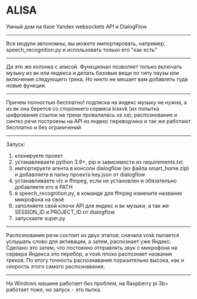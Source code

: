 # ALISA
Умный дом на базе Yandex websockets API и DialogFlow
***
Все модули автономны, вы можете импортировать, например, speech_recognition.py и использовать только его "как есть" 
***
Да это же колонка с алисой. Функционал позволяет только включать музыку из вк или яндекса и делать базовые вещи по типу паузы или включения следующего трека. Но никто не мешает вам добавлять туда новые функции.
***
Причем полностью бесплатно! подписка на яндекс музыку не нужна, а из вк она берется со стороннего сервиса kissvk (их попытка шифрования ссылок на треки провалилась ха ха); распознование и синтез речи построены на API из яндекс переводчика и так же работают бесплатно и без ограничений 
***
Запуск:
1) клонируете проект
2) устанавливаете python 3.9+, pip и зависимости из requirements.txt 
3) импортируете агента в консоли dialogflow (из файла smart_home.zip) и добавляете в папку проекта key.json от dialogflow
4) устанавливаете vlc и ffmpeg, если не установлен и обязательно добавляете его в PATH
5) в speech_recognition.py, в команде для ffmpeg измените название микрофона на своё
6) заполняете свой ключи API для яндекс и вк музыки, а так же SESSION_ID и PROJECT_ID от dialogflow
7) запускаете super.py
***
Распознование речи состоит из двух этапов: сначала vosk пытается услышать слово для активации, а затем, распознает уже Яндекс. Сделано это затем, что постоянно отправлять звук с микрофона на сервера Яндекса это перебор, а vosk плохо распознает названия треков.
По итогу точность распознавания поразительно высока, как и скорость этого самого распознавания.
***
На Windows машине работает без проблем, на Raspberry pi 3b+ работает тоже, но запуск - это пытка.
